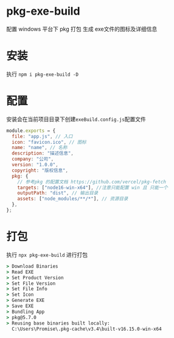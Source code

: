 # pkg-exe-build

配置 windows 平台下 pkg 打包 生成 exe文件的图标及详细信息

# 安装

执行 `npm i pkg-exe-build -D`

# 配置

安装会在当前项目目录下创建`exeBuild.config.js`配置文件

```js
module.exports = {
  file: "app.js", // 入口
  icon: "favicon.ico", // 图标
  name: "name", // 名称
  description: "描述信息",
  company: "公司",
  version: "1.0.0",
  copyright: "版权信息",
  pkg: {
    // 参考pkg 的配置文档 https://github.com/vercel/pkg-fetch
    targets: ["node16-win-x64"], //注意只能配置 win 且 只能一个
    outputPath: "dist", // 输出目录
    assets: ["node_modules/**/*"], // 资源目录
  },
};
```

# 打包

执行 `npx pkg-exe-build` 进行打包

```cmd
> Download Binaries
> Read EXE
> Set Product Version
> Set File Version
> Set File Info
> Set Icon
> Generate EXE
> Save EXE
> Bundling App
> pkg@5.7.0
> Reusing base binaries built locally:
  C:\Users\Promise\.pkg-cache\v3.4\built-v16.15.0-win-x64
```
